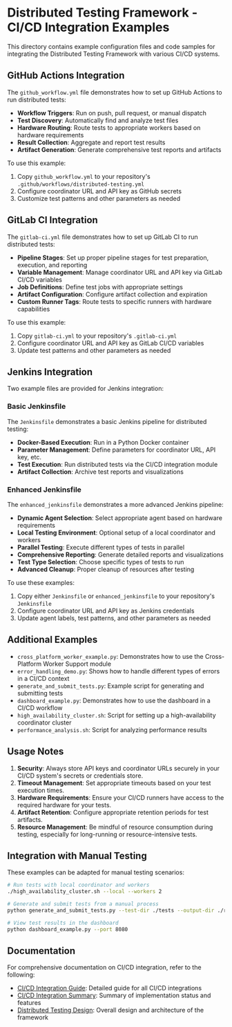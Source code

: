 # Distributed Testing Framework - CI/CD Integration Examples

This directory contains example configuration files and code samples for integrating the Distributed Testing Framework with various CI/CD systems.

## GitHub Actions Integration

The `github_workflow.yml` file demonstrates how to set up GitHub Actions to run distributed tests:

- **Workflow Triggers**: Run on push, pull request, or manual dispatch
- **Test Discovery**: Automatically find and analyze test files
- **Hardware Routing**: Route tests to appropriate workers based on hardware requirements
- **Result Collection**: Aggregate and report test results
- **Artifact Generation**: Generate comprehensive test reports and artifacts

To use this example:
1. Copy `github_workflow.yml` to your repository's `.github/workflows/distributed-testing.yml`
2. Configure coordinator URL and API key as GitHub secrets
3. Customize test patterns and other parameters as needed

## GitLab CI Integration

The `gitlab-ci.yml` file demonstrates how to set up GitLab CI to run distributed tests:

- **Pipeline Stages**: Set up proper pipeline stages for test preparation, execution, and reporting
- **Variable Management**: Manage coordinator URL and API key via GitLab CI/CD variables
- **Job Definitions**: Define test jobs with appropriate settings
- **Artifact Configuration**: Configure artifact collection and expiration
- **Custom Runner Tags**: Route tests to specific runners with hardware capabilities

To use this example:
1. Copy `gitlab-ci.yml` to your repository's `.gitlab-ci.yml`
2. Configure coordinator URL and API key as GitLab CI/CD variables
3. Update test patterns and other parameters as needed

## Jenkins Integration

Two example files are provided for Jenkins integration:

### Basic Jenkinsfile

The `Jenkinsfile` demonstrates a basic Jenkins pipeline for distributed testing:

- **Docker-Based Execution**: Run in a Python Docker container
- **Parameter Management**: Define parameters for coordinator URL, API key, etc.
- **Test Execution**: Run distributed tests via the CI/CD integration module
- **Artifact Collection**: Archive test reports and visualizations

### Enhanced Jenkinsfile

The `enhanced_jenkinsfile` demonstrates a more advanced Jenkins pipeline:

- **Dynamic Agent Selection**: Select appropriate agent based on hardware requirements
- **Local Testing Environment**: Optional setup of a local coordinator and workers
- **Parallel Testing**: Execute different types of tests in parallel
- **Comprehensive Reporting**: Generate detailed reports and visualizations
- **Test Type Selection**: Choose specific types of tests to run
- **Advanced Cleanup**: Proper cleanup of resources after testing

To use these examples:
1. Copy either `Jenkinsfile` or `enhanced_jenkinsfile` to your repository's `Jenkinsfile`
2. Configure coordinator URL and API key as Jenkins credentials
3. Update agent labels, test patterns, and other parameters as needed

## Additional Examples

- `cross_platform_worker_example.py`: Demonstrates how to use the Cross-Platform Worker Support module
- `error_handling_demo.py`: Shows how to handle different types of errors in a CI/CD context
- `generate_and_submit_tests.py`: Example script for generating and submitting tests
- `dashboard_example.py`: Demonstrates how to use the dashboard in a CI/CD workflow
- `high_availability_cluster.sh`: Script for setting up a high-availability coordinator cluster
- `performance_analysis.sh`: Script for analyzing performance results

## Usage Notes

1. **Security**: Always store API keys and coordinator URLs securely in your CI/CD system's secrets or credentials store.
2. **Timeout Management**: Set appropriate timeouts based on your test execution times.
3. **Hardware Requirements**: Ensure your CI/CD runners have access to the required hardware for your tests.
4. **Artifact Retention**: Configure appropriate retention periods for test artifacts.
5. **Resource Management**: Be mindful of resource consumption during testing, especially for long-running or resource-intensive tests.

## Integration with Manual Testing

These examples can be adapted for manual testing scenarios:

```bash
# Run tests with local coordinator and workers
./high_availability_cluster.sh --local --workers 2

# Generate and submit tests from a manual process
python generate_and_submit_tests.py --test-dir ./tests --output-dir ./results

# View test results in the dashboard
python dashboard_example.py --port 8080
```

## Documentation

For comprehensive documentation on CI/CD integration, refer to the following:

- [CI/CD Integration Guide](../CI_CD_INTEGRATION_GUIDE.md): Detailed guide for all CI/CD integrations
- [CI/CD Integration Summary](../CI_CD_INTEGRATION_SUMMARY.md): Summary of implementation status and features
- [Distributed Testing Design](../DISTRIBUTED_TESTING_DESIGN.md): Overall design and architecture of the framework